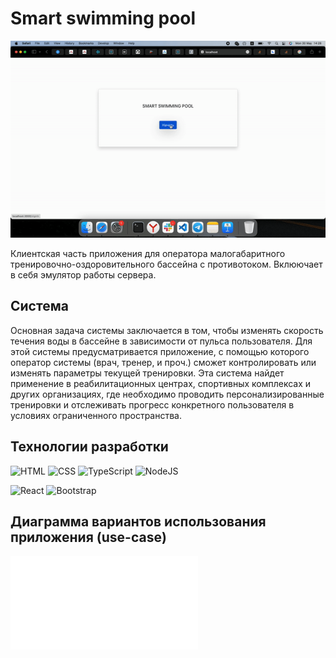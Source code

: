# Smart swimming pool

![gif](./swp.gif)

Клиентская часть приложения для оператора малогабаритного тренировочно-оздоровительного бассейна с противотоком. 
Вклюючает в себя эмулятор работы сервера.

## Система

Основная задача системы заключается в том, чтобы изменять скорость течения воды в бассейне в зависимости от пульса пользователя. Для этой системы предусматривается приложение, с помощью которого оператор системы (врач, тренер, и проч.) сможет контролировать или изменять параметры текущей тренировки. Эта система найдет применение в реабилитационных центрах, спортивных комплексах и других организациях, где необходимо проводить персонализированные тренировки и отслеживать прогресс конкретного пользователя в условиях ограниченного пространства.

## Технологии разработки

![HTML](https://img.shields.io/badge/-HTML-090909?style=for-the-badge&logo=html&logoColor=white) ![CSS](https://img.shields.io/badge/-CSS-090909?style=for-the-badge&logo=css&logoColor=white) ![TypeScript](https://img.shields.io/badge/typescript-%23007ACC.svg?style=for-the-badge&logo=typescript&logoColor=white) ![NodeJS](https://img.shields.io/badge/node.js-6DA55F?style=for-the-badge&logo=node.js&logoColor=white)

![React](https://img.shields.io/badge/react-%2320232a.svg?style=for-the-badge&logo=react&logoColor=%2361DAFB) ![Bootstrap](https://img.shields.io/badge/bootstrap-%23563D7C.svg?style=for-the-badge&logo=bootstrap&logoColor=white)

## Диаграмма вариантов использования приложения (use-case)

![use-case](./use-case.pdf)
